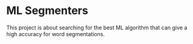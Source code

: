 # ML Segmenters

This project is about searching for the best ML algorithm that can give a high accuracy for word segmentations.
